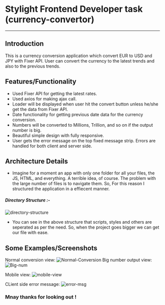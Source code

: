 # Stylight Frontend Developer task (currency-convertor)
____________
Introduction
------------

This is a currency conversion application which convert EUR to USD and JPY with Fixer API.
User can convert the currency to the latest trends and also to the previous trends.

Features/Functionality
---------

- Used Fixer API for getting the latest rates.
- Used axios for making ajax call.
- Loader will be displayed when user hit the convert button unless he/she get the data from Fixer API.
- Date functionality for getting previous date data for the currency conversion.
- Numbers will be converted to Millions, Trillion, and so on if the output number is big.
- Beautiful simple design with fully responsive.
- User gets the error message on the top fixed message strip. Errors are handled for both client and server side.

Architecture Details
------------
- Imagine for a moment an app with only one folder for all your files, the JS, HTML, and everything.
A terrible idea, of course. The problem with the large number of files is to navigate them.
So, For this reason I structured the application in a effiecent manner.
##### Directory Structure :-
![directory-structure](https://s8.postimg.cc/5x2eeo9d1/Screen_Shot_2018-08-15_at_5.35.22_PM.png)
- You can see in the above structure that scripts, styles and others are seperated as per the need. So, when the project goes bigger we can get our file with ease.


Some Examples/Screenshots
--------------------
Normal conversion view:
![Normal-Conversion](https://s8.postimg.cc/fudf7pm3p/Screen_Shot_2018-08-15_at_4.13.09_PM.png)
Big number output view:
![Big-num](https://s8.postimg.cc/s90781t1h/Screen_Shot_2018-08-15_at_4.24.28_PM.png)

Mobile view:
![mobile-view](https://s8.postimg.cc/69tskuzcl/Screen_Shot_2018-08-15_at_4.30.06_PM.png)

CLient side error message:
![error-msg](https://s8.postimg.cc/69tsl0zed/Error_msg.png)

### Mnay thanks for looking out !